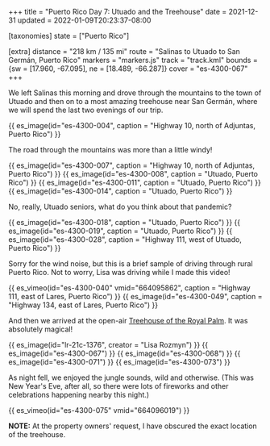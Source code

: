+++
title = "Puerto Rico Day 7: Utuado and the Treehouse"
date = 2021-12-31
updated = 2022-01-09T20:23:37-08:00

[taxonomies]
state = ["Puerto Rico"]

[extra]
distance = "218 km / 135 mi"
route = "Salinas to Utuado to San Germán, Puerto Rico"
markers = "markers.js"
track = "track.kml"
bounds = {sw = [17.960, -67.095], ne = [18.489, -66.287]}
cover = "es-4300-067"
+++

We left Salinas this morning and drove through the mountains to the town of Utuado and then on to a most amazing treehouse near San Germán, where we will spend the last two evenings of our trip.

<!-- more -->

{{ es_image(id="es-4300-004", caption = "Highway 10, north of Adjuntas, Puerto Rico") }}

The road through the mountains was more than a little windy!

{{ es_image(id="es-4300-007", caption = "Highway 10, north of Adjuntas, Puerto Rico") }}
{{ es_image(id="es-4300-008", caption = "Utuado, Puerto Rico") }}
{{ es_image(id="es-4300-011", caption = "Utuado, Puerto Rico") }}
{{ es_image(id="es-4300-014", caption = "Utuado, Puerto Rico") }}

No, really, Utuado seniors, what do you think about that pandemic?

{{ es_image(id="es-4300-018", caption = "Utuado, Puerto Rico") }}
{{ es_image(id="es-4300-019", caption = "Utuado, Puerto Rico") }}
{{ es_image(id="es-4300-028", caption = "Highway 111, west of Utuado, Puerto Rico") }}

Sorry for the wind noise, but this is a brief sample of driving through rural Puerto Rico. Not to worry, Lisa was driving while I made this video!

{{ es_vimeo(id="es-4300-040" vmid="664095862", caption = "Highway 111, east of Lares, Puerto Rico") }}
{{ es_image(id="es-4300-049", caption = "Highway 134, east of Lares, Puerto Rico") }}

And then we arrived at the open-air [Treehouse of the Royal Palm](https://www.airbnb.com/rooms/33345310). It was absolutely magical!

{{ es_image(id="lr-21c-1376", creator = "Lisa Rozmyn") }}
{{ es_image(id="es-4300-067") }}
{{ es_image(id="es-4300-068") }}
{{ es_image(id="es-4300-071") }}
{{ es_image(id="es-4300-073") }}

As night fell, we enjoyed the jungle sounds, wild and otherwise. (This was New Year's Eve, after all, so there were lots of fireworks and other celebrations happening nearby this night.)

{{ es_vimeo(id="es-4300-075" vmid="664096019") }}

**NOTE:** At the property owners' request, I have obscured the exact location of the treehouse.
